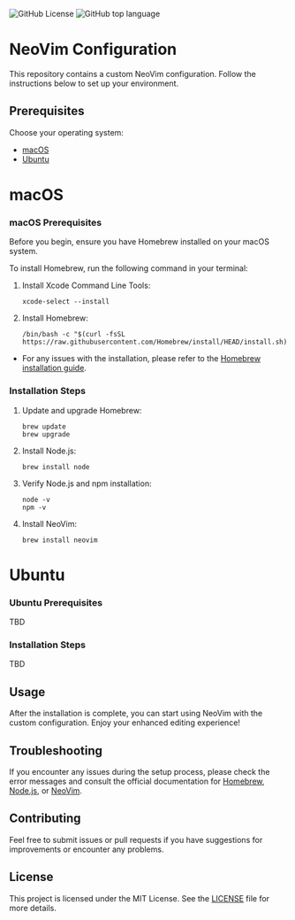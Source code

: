 ![GitHub License](https://img.shields.io/github/license/PaulRoze/NeoVim-Config)
![GitHub top language](https://img.shields.io/github/languages/top/PaulRoze/NeoVim-Config)

# NeoVim Configuration

This repository contains a custom NeoVim configuration. Follow the instructions below to set up your environment.

## Prerequisites

Choose your operating system:

- [macOS](#macos)
- [Ubuntu](#ubuntu)

# macOS

### macOS Prerequisites

Before you begin, ensure you have Homebrew installed on your macOS system.

To install Homebrew, run the following command in your terminal:

1. Install Xcode Command Line Tools:
    ```
    xcode-select --install
    ```

2. Install Homebrew:
    ```
    /bin/bash -c "$(curl -fsSL https://raw.githubusercontent.com/Homebrew/install/HEAD/install.sh)"
    ```

* For any issues with the installation, please refer to the [Homebrew installation guide](https://docs.brew.sh/Installation).

### Installation Steps

1. Update and upgrade Homebrew:
   ```
   brew update
   brew upgrade
   ```

2. Install Node.js:
   ```
   brew install node
   ```

3. Verify Node.js and npm installation:
   ```
   node -v
   npm -v
   ```

4. Install NeoVim:
   ```
   brew install neovim
   ```

# Ubuntu

### Ubuntu Prerequisites

TBD

### Installation Steps

TBD

## Usage

After the installation is complete, you can start using NeoVim with the custom configuration. Enjoy your enhanced editing experience!

## Troubleshooting

If you encounter any issues during the setup process, please check the error messages and consult the official documentation for [Homebrew](https://docs.brew.sh/), [Node.js](https://nodejs.org/en/docs/), or [NeoVim](https://neovim.io/doc/).

## Contributing

Feel free to submit issues or pull requests if you have suggestions for improvements or encounter any problems.

## License

This project is licensed under the MIT License. See the [LICENSE](LICENSE) file for more details.
